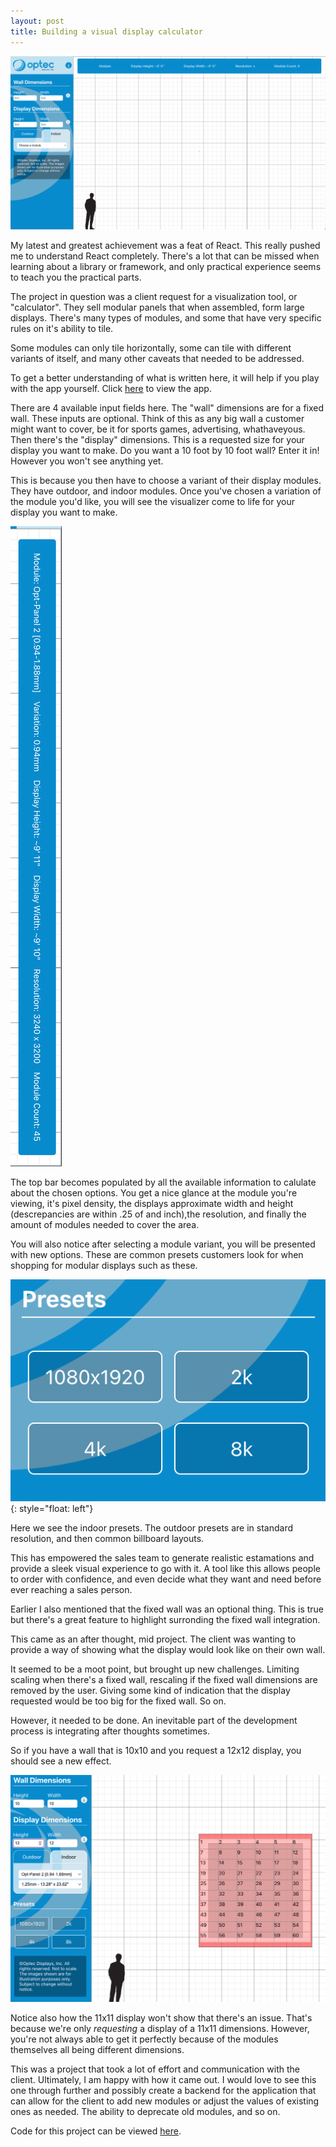 ```yaml
---
layout: post
title: Building a visual display calculator
---
```


![Visualization Tool](/assets/images/visualizer-img-1.png)

My latest and greatest achievement was a feat of React. This really pushed me to understand React completely. 
There's a lot that can be missed when learning about a library or framework, and only practical experience seems
to teach you the practical parts. 

The project in question was a client request for a visualization tool, or "calculator". They sell modular panels that when assembled,
form large displays. There's many types of modules, and some that have very specific rules on it's ability to tile.

Some modules can only tile horizontally, some can tile with different variants of itself, and many other caveats that 
needed to be addressed. 

To get a better understanding of what is written here, it will help if you play with the app yourself. Click [here]('https://yintii-example.vercel.app/') to view the app.

There are 4 available input fields here. The "wall" dimensions are for a fixed wall. These inputs are optional. Think of this as any big wall a customer might want to cover, be it for sports games, advertising, whathaveyous.
Then there's the "display" dimensions. This is a requested size for your display you want to make. Do you want a 10 foot by 10 foot wall? Enter it in! However you won't see anything yet. 

This is because you then have to choose a variant of their display modules.
They have outdoor, and indoor modules. Once you've chosen a variation of the 
module you'd like, you will see the visualizer come to life for your display 
you want to make.  

![Visualizer data output](/assets/images/visualizer-img-2.png)

The top bar becomes populated by all the available information to calulate about the chosen options. 
You get a nice glance at the module you're viewing, it's pixel density, the displays approximate 
width and height (descrepancies are within .25 of and inch),the resolution, and finally the amount 
of modules needed to cover the area.

You will also notice after selecting a module variant, you will be presented with new options.
These are common presets customers look for when shopping for modular displays such as these.

![Indoor Options](/assets/images/visualizer-img-3.png){: style="float: left"}

Here we see the indoor presets. The outdoor presets are in standard resolution, and then common billboard layouts.

This has empowered the sales team to generate realistic estamations and provide a sleek visual experience to go with it.
A tool like this allows people to order with confidence, and even decide what they want and need before ever reaching a sales person.

Earlier I also mentioned that the fixed wall was an optional thing. This is true but there's a great feature to highlight
surronding the fixed wall integration.

This came as an after thought, mid project. The client was wanting to provide a way of showing what the display would look like on their own wall. 

It seemed to be a moot point, but brought up new challenges. Limiting scaling when there's a fixed wall, rescaling if
the fixed wall dimensions are removed by the user. Giving some kind of indication that the display requested would be 
too big for the fixed wall. So on. 

However, it needed to be done. An inevitable part of the development process is integrating after thoughts sometimes. 

So if you have a wall that is 10x10 and you request a 12x12 display, you should see a new effect.

![Too big image](/assets/images/visualizer-img-4.png)

Notice also how the 11x11 display won't show that there's an issue. That's because we're only *requesting*
a display of a 11x11 dimensions. However, you're not always able to get it perfectly because of the modules 
themselves all being different dimensions. 

This was a project that took a lot of effort and communication with the client. Ultimately, I am happy with how it came out.
I would love to see this one through further and possibly create a backend for the application that can allow for the client
to add new modules or adjust the values of existing ones as needed. The ability to deprecate old modules, and so on.

Code for this project can be viewed [here](https://github.com/Yintii/DisplayTool).
